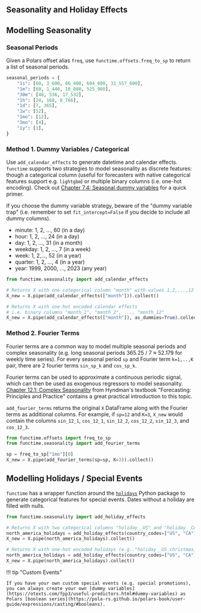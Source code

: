 ## Seasonality and Holiday Effects

## Modelling Seasonality

### Seasonal Periods

Given a Polars offset alias `freq`, use `functime.offsets.freq_to_sp` to return a list of seasonal periods.

```python
seasonal_periods = {
    "1s": [60, 3_600, 86_400, 604_800, 31_557_600],
    "1m": [60, 1_440, 10_080, 525_960],
    "30m": [48, 336, 17_532],
    "1h": [24, 168, 8_766],
    "1d": [7, 365],
    "1w": [52],
    "1mo": [12],
    "3mo": [4],
    "1y": [1],
}
```

### Method 1. Dummy Variables / Categorical

Use `add_calendar_effects` to generate datetime and calendar effects. `functime` supports two strategies to model seasonality as discrete features: though a categorical column (useful for forecasters with native categorical features support e.g. `lightgbm`) or multiple binary columns (i.e. one-hot encoding). Check out [Chapter 7.4: Seasonal dummy variables](https://otexts.com/fpp3/useful-predictors.html#seasonal-dummy-variables) for a quick primer.

If you choose the dummy variable strategy, beware of the "dummy variable trap" (i.e. remember to set `fit_intercept=False` if you decide to include all dummy columns).

  - minute: 1, 2, ..., 60 (in a day)
  - hour: 1, 2, ..., 24 (in a day)
  - day: 1, 2, ..., 31 (in a month)
  - weekday: 1, 2, ..., 7 (in a week)
  - week: 1, 2,..., 52 (in a year)
  - quarter: 1, 2, ..., 4 (in a year)
  - year: 1999, 2000, ..., 2023 (any year)

```python
from functime.seasonality import add_calendar_effects

# Returns X with one categorical column "month" with values 1,2,...,12
X_new = X.pipe(add_calendar_effects(["month"])).collect()

# Returns X with one-hot encoded calendar effects
# i.e. binary columns "month_1", "month_2", ..., "month_12"
X_new = X.pipe(add_calendar_effects(["month"]), as_dummies=True).collect()
```

### Method 2. Fourier Terms

Fourier terms are a common way to model multiple seasonal periods and complex seasonality (e.g. long seasonal periods 365.25 / 7 ≈ 52.179 for weekly time series). For every seasonal period `sp` and Fourier term `k=1,..,K` pair, there are 2 fourier terms `sin_sp_k` and `cos_sp_k`.

Fourier terms can be used to approximate a continuous periodic signal, which can then be used as exogenous regressors to model seasonality.
[Chapter 12.1: Complex Seasonality](https://otexts.com/fpp3/complexseasonality.html) from Hyndman's textbook "Forecasting: Principles and Practice" contains a great practical introduction to this topic.

`add_fourier_terms` returns the original `X` DataFrame along with the Fourier terms as additional columns.
For example, if `sp=12` and `K=3`, `X_new` would contain the columns `sin_12_1`, `cos_12_1`, `sin_12_2`, `cos_12_2`, `sin_12_3`, and `cos_12_3`.


```python
from functime.offsets import freq_to_sp
from functime.seasonality import add_fourier_terms

sp = freq_to_sp["1mo"][0]
X_new = X.pipe(add_fourier_terms(sp=sp, K=3)).collect()
```

## Modelling Holidays / Special Events

`functime` has a wrapper function around the [`holidays`](https://pypi.org/project/holidays/) Python package to generate categorical features for special events. Dates without a holiday are filled with nulls.

```python
from functime.seasonality import add_holiday_effects

# Returns X with two categorical columns "holiday__US" and "holiday__CA"
north_america_holidays = add_holiday_effects(country_codes=["US", "CA"])
X_new = X.pipe(north_america_holidays).collect()

# Returns X with one-hot encoded holidays (e.g. "holiday__US_christmas)
north_america_holidays = add_holiday_effects(country_codes=["US", "CA"], as_dummies=True)
X_new = X.pipe(north_america_holidays).collect()
```

!!! tip "Custom Events"

    If you have your own custom special events (e.g. special promotions), you can always create your own [dummy variables](https://otexts.com/fpp3/useful-predictors.html#dummy-variables) as Polars [boolean series](https://pola-rs.github.io/polars-book/user-guide/expressions/casting/#booleans).
